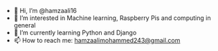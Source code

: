 - 👋 Hi, I’m @hamzaali16
- 👀 I’m interested in Machine learning, Raspberry Pis and computing in general
- 🌱 I’m currently learning Python and Django
- 📫 How to reach me: hamzaalimohammed243@gmail.com

<!---
hamzaali16/hamzaali16 is a ✨ special ✨ repository because its `README.md` (this file) appears on your GitHub profile.
You can click the Preview link to take a look at your changes.
--->
